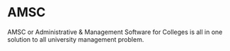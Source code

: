 # AMSC
AMSC or Administrative &amp; Management Software for Colleges is all in one solution to all university management problem.
